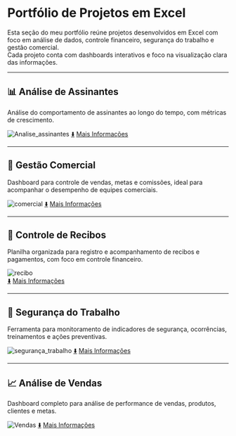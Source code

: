 # Portfólio de Projetos em Excel

Esta seção do meu portfólio reúne projetos desenvolvidos em Excel com foco em análise de dados, controle financeiro, segurança do trabalho e gestão comercial.  
Cada projeto conta com dashboards interativos e foco na visualização clara das informações.

---

## 📊 Análise de Assinantes

Análise do comportamento de assinantes ao longo do tempo, com métricas de crescimento.

![Analise_assinantes](https://github.com/user-attachments/assets/f1c78be8-dda7-4936-9f4b-39e46f985293)
[⬇️](https://github.com/jpgoot22/portifolio/blob/main/Excel/Analise_assinantes/Analise_assinantes.xlsx)
[Mais Informações](https://github.com/jpgoot22/portifolio/blob/main/Excel/Analise_assinantes//README.md)

---

## 💼 Gestão Comercial

Dashboard para controle de vendas, metas e comissões, ideal para acompanhar o desempenho de equipes comerciais.

![comercial](https://github.com/user-attachments/assets/2041178d-7d2d-4288-add2-6d74429153ea)
[⬇️](https://github.com/jpgoot22/portifolio/blob/main/Excel/Comercial/Comercial.xlsx)
[Mais Informações](https://github.com/jpgoot22/portifolio/blob/main/Excel/Comercial//README.md)

---

## 📑 Controle de Recibos

Planilha organizada para registro e acompanhamento de recibos e pagamentos, com foco em controle financeiro.

![recibo](https://github.com/user-attachments/assets/acc5de10-23a2-4f46-99b7-28cca9f0364d) <br>
[⬇️](https://github.com/jpgoot22/portifolio/blob/main/Excel/Controle_Recibos/Controle_Recibos.xlsx)
[Mais Informações](https://github.com/jpgoot22/portifolio/blob/main/Excel/Controle_Recibos//README.md)

---

## 🦺 Segurança do Trabalho

Ferramenta para monitoramento de indicadores de segurança, ocorrências, treinamentos e ações preventivas.

![segurança_trabalho](https://github.com/user-attachments/assets/cae2a59b-571c-4d95-8fb4-e69a169202fd)
[⬇️](https://github.com/jpgoot22/portifolio/blob/main/Excel/Seguran%C3%A7a_trabalho/Seguran%C3%A7a_Trabalho.xlsx)
[Mais Informações](https://github.com/jpgoot22/portifolio/blob/main/Excel/Seguran%C3%A7a_trabalho//README.md)

---

## 📈 Análise de Vendas

Dashboard completo para análise de performance de vendas, produtos, clientes e metas.

![Vendas](https://github.com/user-attachments/assets/ee9a25b1-e254-4a91-9b9f-69833cd33cc5)
[⬇️](https://github.com/jpgoot22/portifolio/blob/main/Excel/Vendas/Vendas.xlsx)
[Mais Informações](https://github.com/jpgoot22/portifolio/blob/main/Excel/Vendas//README.md)

